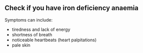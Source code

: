## Check if you have iron deficiency anaemia

Symptoms can include:

- tiredness and lack of energy
- shortness of breath
- noticeable heartbeats (heart palpitations)
- pale skin